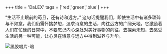 +++
title = 'DaLEX'
tags = ['red','green','blue']
+++

“生活不止眼前的苟且，还有诗和远方。” 这句话提醒我们，即使生活中有诸多琐碎与不如意，我们仍需怀揣梦想，追求诗意的生活，向往远方的广阔天地。它激励着人们在忙碌的日常中，不要忘记内心深处对美好事物的向往，去探索未知，去感受生活的另一种可能，让心灵在诗意与远方中得到滋养与升华。

![黑胶唱片-暗](vinyl-dark.jpg)
